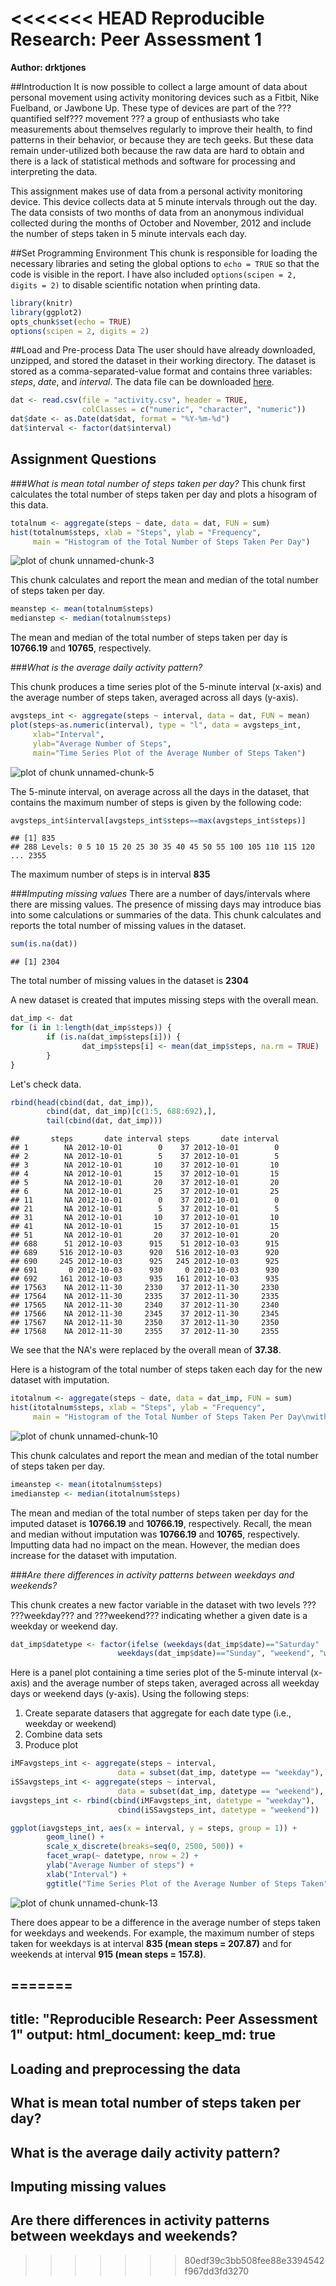 <<<<<<< HEAD
Reproducible Research: Peer Assessment 1
================================================================================
**Author: drktjones**

##Introduction
It is now possible to collect a large amount of data about personal movement 
using activity monitoring devices such as a Fitbit, Nike Fuelband, or Jawbone 
Up. These type of devices are part of the ???quantified self??? movement ??? a group 
of enthusiasts who take measurements about themselves regularly to improve 
their health, to find patterns in their behavior, or because they are tech 
geeks. But these data remain under-utilized both because the raw data are hard 
to obtain and there is a lack of statistical methods and software for processing
and interpreting the data.

This assignment makes use of data from a personal activity monitoring device. 
This device collects data at 5 minute intervals through out the day. The data 
consists of two months of data from an anonymous individual collected during the 
months of October and November, 2012 and include the number of steps taken in 5 
minute intervals each day.

##Set Programming Environment
This chunk is responsible for loading the necessary libraries and seting the global options to ```echo = TRUE``` so that the code is visible in the report. I have also included ```options(scipen = 2, digits = 2)``` to disable scientific notation when printing data. 

```r
library(knitr)
library(ggplot2)
opts_chunk$set(echo = TRUE)
options(scipen = 2, digits = 2)
```

##Load and Pre-process Data
The user should have already downloaded, unzipped, and stored the dataset in their working directory. The dataset is stored as a comma-separated-value format and contains three variables: *steps*, *date*, and *interval*. The data file can be downloaded [here](https://d396qusza40orc.cloudfront.net/repdata%2Fdata%2Factivity.zip).


```r
dat <- read.csv(file = "activity.csv", header = TRUE, 
                colClasses = c("numeric", "character", "numeric"))
dat$date <- as.Date(dat$dat, format = "%Y-%m-%d")
dat$interval <- factor(dat$interval)
```

## Assignment Questions

###*What is mean total number of steps taken per day?*
This chunk first calculates the total number of steps taken per day and plots a hisogram of this data.


```r
totalnum <- aggregate(steps ~ date, data = dat, FUN = sum)
hist(totalnum$steps, xlab = "Steps", ylab = "Frequency", 
     main = "Histogram of the Total Number of Steps Taken Per Day")
```

![plot of chunk unnamed-chunk-3](figure/unnamed-chunk-3-1.png) 

This chunk calculates and report the mean and median of the total number of steps taken per day.

```r
meanstep <- mean(totalnum$steps)
medianstep <- median(totalnum$steps)
```

The mean and median of the total number of steps taken per day is **10766.19** and **10765**, respectively. 

###*What is the average daily activity pattern?*

This chunk produces a time series plot of the 5-minute interval (x-axis) and the average number of steps taken, averaged across all days (y-axis). 


```r
avgsteps_int <- aggregate(steps ~ interval, data = dat, FUN = mean)
plot(steps~as.numeric(interval), type = "l", data = avgsteps_int, 
     xlab="Interval", 
     ylab="Average Number of Steps", 
     main="Time Series Plot of the Average Number of Steps Taken")
```

![plot of chunk unnamed-chunk-5](figure/unnamed-chunk-5-1.png) 

The 5-minute interval, on average across all the days in the dataset, that contains the maximum number of steps is given by the following code:


```r
avgsteps_int$interval[avgsteps_int$steps==max(avgsteps_int$steps)]
```

```
## [1] 835
## 288 Levels: 0 5 10 15 20 25 30 35 40 45 50 55 100 105 110 115 120 ... 2355
```

The maximum number of steps is in interval **835**

###*Imputing missing values*
There are a number of days/intervals where there are missing values. The presence of missing days may introduce bias into some calculations or summaries of the data. This chunk calculates and reports the total number of missing values in the dataset.


```r
sum(is.na(dat))
```

```
## [1] 2304
```

The total number of missing values in the dataset is **2304**

A new dataset is created that imputes missing steps with the overall mean.

```r
dat_imp <- dat
for (i in 1:length(dat_imp$steps)) {
        if (is.na(dat_imp$steps[i])) {
                dat_imp$steps[i] <- mean(dat_imp$steps, na.rm = TRUE)
        }
}
```

Let's check data. 


```r
rbind(head(cbind(dat, dat_imp)), 
        cbind(dat, dat_imp)[c(1:5, 688:692),],
        tail(cbind(dat, dat_imp)))
```

```
##       steps       date interval steps       date interval
## 1        NA 2012-10-01        0    37 2012-10-01        0
## 2        NA 2012-10-01        5    37 2012-10-01        5
## 3        NA 2012-10-01       10    37 2012-10-01       10
## 4        NA 2012-10-01       15    37 2012-10-01       15
## 5        NA 2012-10-01       20    37 2012-10-01       20
## 6        NA 2012-10-01       25    37 2012-10-01       25
## 11       NA 2012-10-01        0    37 2012-10-01        0
## 21       NA 2012-10-01        5    37 2012-10-01        5
## 31       NA 2012-10-01       10    37 2012-10-01       10
## 41       NA 2012-10-01       15    37 2012-10-01       15
## 51       NA 2012-10-01       20    37 2012-10-01       20
## 688      51 2012-10-03      915    51 2012-10-03      915
## 689     516 2012-10-03      920   516 2012-10-03      920
## 690     245 2012-10-03      925   245 2012-10-03      925
## 691       0 2012-10-03      930     0 2012-10-03      930
## 692     161 2012-10-03      935   161 2012-10-03      935
## 17563    NA 2012-11-30     2330    37 2012-11-30     2330
## 17564    NA 2012-11-30     2335    37 2012-11-30     2335
## 17565    NA 2012-11-30     2340    37 2012-11-30     2340
## 17566    NA 2012-11-30     2345    37 2012-11-30     2345
## 17567    NA 2012-11-30     2350    37 2012-11-30     2350
## 17568    NA 2012-11-30     2355    37 2012-11-30     2355
```

We see that the NA's were replaced by the overall mean of **37.38**.

Here is a histogram of the total number of steps taken each day for the new dataset with imputation.


```r
itotalnum <- aggregate(steps ~ date, data = dat_imp, FUN = sum)
hist(itotalnum$steps, xlab = "Steps", ylab = "Frequency", 
     main = "Histogram of the Total Number of Steps Taken Per Day\nwith Imputation")
```

![plot of chunk unnamed-chunk-10](figure/unnamed-chunk-10-1.png) 

This chunk calculates and report the mean and median of the total number of steps taken per day.


```r
imeanstep <- mean(itotalnum$steps)
imedianstep <- median(itotalnum$steps)
```

The mean and median of the total number of steps taken per day for the imputed dataset is **10766.19** and **10766.19**, respectively. Recall, the mean and median without imputation was **10766.19** and **10765**, respectively. Imputting data had no impact on the mean. However, the median does increase for the dataset with imputation.

###*Are there differences in activity patterns between weekdays and weekends?*

This chunk creates a new factor variable in the dataset with two levels ??? ???weekday??? and ???weekend??? indicating whether a given date is a weekday or weekend day.


```r
dat_imp$datetype <- factor(ifelse (weekdays(dat_imp$date)=="Saturday" | 
                        weekdays(dat_imp$date)=="Sunday", "weekend", "weekday"))
```

Here is a panel plot containing a time series plot of the 5-minute interval (x-axis) and the average number of steps taken, averaged across all weekday days or weekend days (y-axis). Using the following steps:

1. Create separate datasers that aggregate for each date type (i.e., weekday or weekend)
2. Combine data sets
3. Produce plot


```r
iMFavgsteps_int <- aggregate(steps ~ interval, 
                        data = subset(dat_imp, datetype == "weekday"), FUN = mean)
iSSavgsteps_int <- aggregate(steps ~ interval, 
                        data = subset(dat_imp, datetype == "weekend"), FUN = mean)
iavgsteps_int <- rbind(cbind(iMFavgsteps_int, datetype = "weekday"),
                        cbind(iSSavgsteps_int, datetype = "weekend"))

ggplot(iavgsteps_int, aes(x = interval, y = steps, group = 1)) + 
        geom_line() + 
        scale_x_discrete(breaks=seq(0, 2500, 500)) + 
        facet_wrap(~ datetype, nrow = 2) + 
        ylab("Average Number of steps") + 
        xlab("Interval") +
        ggtitle("Time Series Plot of the Average Number of Steps Taken")
```

![plot of chunk unnamed-chunk-13](figure/unnamed-chunk-13-1.png) 

There does appear to be a difference in the average number of steps taken for weekdays and weekends. For example, the maximum number of steps taken for weekdays is at interval **835 (mean steps = 207.87)** and for weekends at interval **915 (mean steps = 157.8)**.









=======
---
title: "Reproducible Research: Peer Assessment 1"
output: 
  html_document:
    keep_md: true
---


## Loading and preprocessing the data



## What is mean total number of steps taken per day?



## What is the average daily activity pattern?



## Imputing missing values



## Are there differences in activity patterns between weekdays and weekends?
>>>>>>> 80edf39c3bb508fee88e3394542f967dd3fd3270
